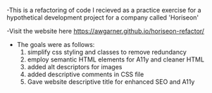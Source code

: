 -This is a refactoring of code I recieved as a practice exercise for a hypothetical development project for a company called 'Horiseon'

-Visit the website here https://awgarner.github.io/horiseon-refactor/


- The goals were as follows:
    1. simplify css styling and classes to remove redundancy
    2. employ semantic HTML elements for A11y and cleaner HTML
    3. added alt descriptors for images
    4. added descriptive comments in CSS file
    5. Gave website descriptive title for enhanced SEO and A11y